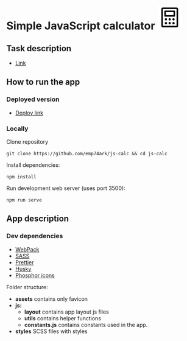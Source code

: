 # Simple JavaScript calculator ![Calc icon](calculator.svg)

## Task description
- [Link](https://docs.google.com/document/d/1zpXXeSae-BlcxPKgw3DhxZA92cspVailrPYoaXSYrW8/edit?tab=t.0#heading=h.5dt3hghpa22f)

## How to run the app

### Deployed version
- [Deploy link](https://emp74ark.life)

### Locally
Clone repository
```shell
git clone https://github.com/emp74ark/js-calc && cd js-calc
```
Install dependencies:
```shell
npm install
```
Run development web server (uses port 3500):
```shell
npm run serve
```

## App description

### Dev dependencies
- [WebPack](https://webpack.js.org/)
- [SASS](https://sass-lang.com/)
- [Prettier](https://prettier.io/)
- [Husky](https://typicode.github.io/husky/)
- [Phosphor icons](https://phosphoricons.com/)

Folder structure:
- **assets** contains only favicon
- **js:** 
  - **layout** contains app layout js files
  - **utils** contains helper functions
  - **constants.js** contains constants used in the app.
- **styles** SCSS files with styles
